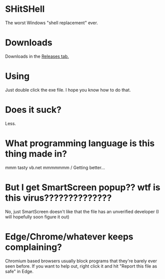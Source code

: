# SHitSHell
The worst Windows "shell replacement" ever.
# Downloads
Downloads in the [Releases tab.](https://github.com/Noxyntious/SHitSHell/releases)
# Using
Just double click the exe file. I hope you know how to do that.
# Does it suck?
Less.
# What programming language is this thing made in?
mmm tasty vb.net mmmmmmm / Getting better...
# But I get SmartScreen popup?? wtf is this virus??????????????
No, just SmartScreen doesn't like that the file has an unverified developer (I will hopefully soon figure it out)
# Edge/Chrome/whatever keeps complaining?
Chromium based browsers usually block programs that they're barely ever seen before. If you want to help out, right click it and hit "Report this file as safe" in Edge.
